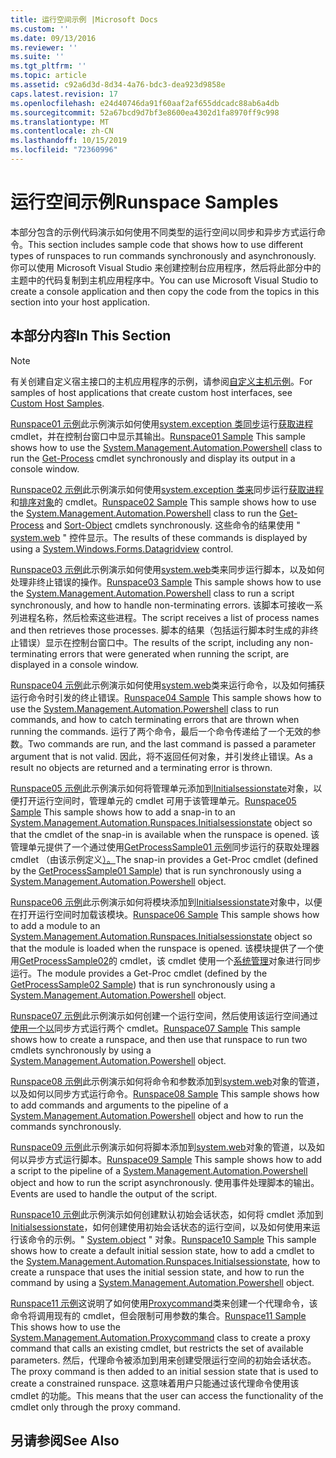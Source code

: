 ```yaml
---
title: 运行空间示例 |Microsoft Docs
ms.custom: ''
ms.date: 09/13/2016
ms.reviewer: ''
ms.suite: ''
ms.tgt_pltfrm: ''
ms.topic: article
ms.assetid: c92a6d3d-8d34-4a76-bdc3-dea923d9858e
caps.latest.revision: 17
ms.openlocfilehash: e24d40746da91f60aaf2af655ddcadc88ab6a4db
ms.sourcegitcommit: 52a67bcd9d7bf3e8600ea4302d1fa8970ff9c998
ms.translationtype: MT
ms.contentlocale: zh-CN
ms.lasthandoff: 10/15/2019
ms.locfileid: "72360996"
---
```

# <a name="runspace-samples"></a><span data-ttu-id="f8203-102">运行空间示例</span><span class="sxs-lookup"><span data-stu-id="f8203-102">Runspace Samples</span></span>

<span data-ttu-id="f8203-103">本部分包含的示例代码演示如何使用不同类型的运行空间以同步和异步方式运行命令。</span><span class="sxs-lookup"><span data-stu-id="f8203-103">This section includes sample code that shows how to use different types of runspaces to run commands synchronously and asynchronously.</span></span> <span data-ttu-id="f8203-104">你可以使用 Microsoft Visual Studio 来创建控制台应用程序，然后将此部分中的主题中的代码复制到主机应用程序中。</span><span class="sxs-lookup"><span data-stu-id="f8203-104">You can use Microsoft Visual Studio to create a console application and then copy the code from the topics in this section into your host application.</span></span>

## <a name="in-this-section"></a><span data-ttu-id="f8203-105">本部分内容</span><span class="sxs-lookup"><span data-stu-id="f8203-105">In This Section</span></span>

> [!NOTE]
> <span data-ttu-id="f8203-106">有关创建自定义宿主接口的主机应用程序的示例，请参阅[自定义主机示例](./custom-host-samples.md)。</span><span class="sxs-lookup"><span data-stu-id="f8203-106">For samples of host applications that create custom host interfaces, see [Custom Host Samples](./custom-host-samples.md).</span></span>

 <span data-ttu-id="f8203-107">[Runspace01 示例](./runspace01-sample.md)此示例演示如何使用[system.exception 类同步](/dotnet/api/system.management.automation.powershell)运行[获取进程](/powershell/module/Microsoft.PowerShell.Management/Get-Process)cmdlet，并在控制台窗口中显示其输出。</span><span class="sxs-lookup"><span data-stu-id="f8203-107">[Runspace01 Sample](./runspace01-sample.md) This sample shows how to use the [System.Management.Automation.Powershell](/dotnet/api/system.management.automation.powershell) class to run the [Get-Process](/powershell/module/Microsoft.PowerShell.Management/Get-Process) cmdlet synchronously and display its output in a console window.</span></span>

 <span data-ttu-id="f8203-108">[Runspace02 示例](./runspace02-sample.md)此示例演示如何使用[system.exception 类来](/dotnet/api/system.management.automation.powershell)同步运行[获取进程](/powershell/module/Microsoft.PowerShell.Management/Get-Process)和[排序对象](/powershell/module/Microsoft.PowerShell.Utility/Sort-Object)的 cmdlet。</span><span class="sxs-lookup"><span data-stu-id="f8203-108">[Runspace02 Sample](./runspace02-sample.md) This sample shows how to use the [System.Management.Automation.Powershell](/dotnet/api/system.management.automation.powershell) class to run the [Get-Process](/powershell/module/Microsoft.PowerShell.Management/Get-Process) and [Sort-Object](/powershell/module/Microsoft.PowerShell.Utility/Sort-Object) cmdlets synchronously.</span></span> <span data-ttu-id="f8203-109">这些命令的结果使用 " [system.web](/dotnet/api/System.Windows.Forms.DataGridView) " 控件显示。</span><span class="sxs-lookup"><span data-stu-id="f8203-109">The results of these commands is displayed by using a [System.Windows.Forms.Datagridview](/dotnet/api/System.Windows.Forms.DataGridView) control.</span></span>

 <span data-ttu-id="f8203-110">[Runspace03 示例](./runspace03-sample.md)此示例演示如何使用[system.web](/dotnet/api/system.management.automation.powershell)类来同步运行脚本，以及如何处理非终止错误的操作。</span><span class="sxs-lookup"><span data-stu-id="f8203-110">[Runspace03 Sample](./runspace03-sample.md) This sample shows how to use the [System.Management.Automation.Powershell](/dotnet/api/system.management.automation.powershell) class to run a script synchronously, and how to handle non-terminating errors.</span></span> <span data-ttu-id="f8203-111">该脚本可接收一系列进程名称，然后检索这些进程。</span><span class="sxs-lookup"><span data-stu-id="f8203-111">The script receives a list of process names and then retrieves those processes.</span></span> <span data-ttu-id="f8203-112">脚本的结果（包括运行脚本时生成的非终止错误）显示在控制台窗口中。</span><span class="sxs-lookup"><span data-stu-id="f8203-112">The results of the script, including any non-terminating errors that were generated when running the script, are displayed in a console window.</span></span>

 <span data-ttu-id="f8203-113">[Runspace04 示例](./runspace04-sample.md)此示例演示如何使用[system.web](/dotnet/api/system.management.automation.powershell)类来运行命令，以及如何捕获运行命令时引发的终止错误。</span><span class="sxs-lookup"><span data-stu-id="f8203-113">[Runspace04 Sample](./runspace04-sample.md) This sample shows how to use the [System.Management.Automation.Powershell](/dotnet/api/system.management.automation.powershell) class to run commands, and how to catch terminating errors that are thrown when running the commands.</span></span> <span data-ttu-id="f8203-114">运行了两个命令，最后一个命令传递给了一个无效的参数。</span><span class="sxs-lookup"><span data-stu-id="f8203-114">Two commands are run, and the last command is passed a parameter argument that is not valid.</span></span> <span data-ttu-id="f8203-115">因此，将不返回任何对象，并引发终止错误。</span><span class="sxs-lookup"><span data-stu-id="f8203-115">As a result no objects are returned and a terminating error is thrown.</span></span>

 <span data-ttu-id="f8203-116">[Runspace05 示例](./runspace05-sample.md)此示例演示如何将管理单元添加到[Initialsessionstate](/dotnet/api/System.Management.Automation.Runspaces.InitialSessionState)对象，以便打开运行空间时，管理单元的 cmdlet 可用于该管理单元。</span><span class="sxs-lookup"><span data-stu-id="f8203-116">[Runspace05 Sample](./runspace05-sample.md) This sample shows how to add a snap-in to an [System.Management.Automation.Runspaces.Initialsessionstate](/dotnet/api/System.Management.Automation.Runspaces.InitialSessionState) object so that the cmdlet of the snap-in is available when the runspace is opened.</span></span> <span data-ttu-id="f8203-117">该管理单元提供了一个通过使用[GetProcessSample01 示例](../cmdlet/getprocesssample01-sample.md)同步运行的获取处理器 cmdlet （由该示例定义[）。](/dotnet/api/system.management.automation.powershell)</span><span class="sxs-lookup"><span data-stu-id="f8203-117">The snap-in provides a Get-Proc cmdlet (defined by the [GetProcessSample01 Sample](../cmdlet/getprocesssample01-sample.md)) that is run synchronously using a [System.Management.Automation.Powershell](/dotnet/api/system.management.automation.powershell) object.</span></span>

 <span data-ttu-id="f8203-118">[Runspace06 示例](./runspace06-sample.md)此示例演示如何将模块添加到[Initialsessionstate](/dotnet/api/System.Management.Automation.Runspaces.InitialSessionState)对象中，以便在打开运行空间时加载该模块。</span><span class="sxs-lookup"><span data-stu-id="f8203-118">[Runspace06 Sample](./runspace06-sample.md) This sample shows how to add a module to an [System.Management.Automation.Runspaces.Initialsessionstate](/dotnet/api/System.Management.Automation.Runspaces.InitialSessionState) object so that the module is loaded when the runspace is opened.</span></span> <span data-ttu-id="f8203-119">该模块提供了一个使用[GetProcessSample02](../cmdlet/getprocesssample02-sample.md)的 cmdlet，该 cmdlet 使用一个[系统管理](/dotnet/api/system.management.automation.powershell)对象进行同步运行。</span><span class="sxs-lookup"><span data-stu-id="f8203-119">The module provides a Get-Proc cmdlet (defined by the [GetProcessSample02 Sample](../cmdlet/getprocesssample02-sample.md)) that is run synchronously using a [System.Management.Automation.Powershell](/dotnet/api/system.management.automation.powershell) object.</span></span>

 <span data-ttu-id="f8203-120">[Runspace07 示例](./runspace07-sample.md)此示例演示如何创建一个运行空间，然后使用该运行空间通过[使用一个以](/dotnet/api/system.management.automation.powershell)同步方式运行两个 cmdlet。</span><span class="sxs-lookup"><span data-stu-id="f8203-120">[Runspace07 Sample](./runspace07-sample.md) This sample shows how to create a runspace, and then use that runspace to run two cmdlets synchronously by using a [System.Management.Automation.Powershell](/dotnet/api/system.management.automation.powershell) object.</span></span>

 <span data-ttu-id="f8203-121">[Runspace08 示例](./runspace08-sample.md)此示例演示如何将命令和参数添加到[system.web](/dotnet/api/system.management.automation.powershell)对象的管道，以及如何以同步方式运行命令。</span><span class="sxs-lookup"><span data-stu-id="f8203-121">[Runspace08 Sample](./runspace08-sample.md) This sample shows how to add commands and arguments to the pipeline of a [System.Management.Automation.Powershell](/dotnet/api/system.management.automation.powershell) object and how to run the commands synchronously.</span></span>

 <span data-ttu-id="f8203-122">[Runspace09 示例](./runspace09-sample.md)此示例演示如何将脚本添加到[system.web](/dotnet/api/system.management.automation.powershell)对象的管道，以及如何以异步方式运行脚本。</span><span class="sxs-lookup"><span data-stu-id="f8203-122">[Runspace09 Sample](./runspace09-sample.md) This sample shows how to add a script to the pipeline of a [System.Management.Automation.Powershell](/dotnet/api/system.management.automation.powershell) object and how to run the script asynchronously.</span></span> <span data-ttu-id="f8203-123">使用事件处理脚本的输出。</span><span class="sxs-lookup"><span data-stu-id="f8203-123">Events are used to handle the output of the script.</span></span>

 <span data-ttu-id="f8203-124">[Runspace10 示例](./runspace10-sample.md)此示例演示如何创建默认初始会话状态，如何将 cmdlet 添加到[Initialsessionstate](/dotnet/api/System.Management.Automation.Runspaces.InitialSessionState)，如何创建使用初始会话状态的运行空间，以及如何使用来运行该命令的示例。" [System.object](/dotnet/api/system.management.automation.powershell) " 对象。</span><span class="sxs-lookup"><span data-stu-id="f8203-124">[Runspace10 Sample](./runspace10-sample.md) This sample shows how to create a default initial session state, how to add a cmdlet to the [System.Management.Automation.Runspaces.Initialsessionstate](/dotnet/api/System.Management.Automation.Runspaces.InitialSessionState), how to create a runspace that uses the initial session state, and how to run the command by using a [System.Management.Automation.Powershell](/dotnet/api/system.management.automation.powershell) object.</span></span>

 <span data-ttu-id="f8203-125">[Runspace11 示例](./runspace11-sample.md)这说明了如何使用[Proxycommand](/dotnet/api/System.Management.Automation.ProxyCommand)类来创建一个代理命令，该命令将调用现有的 cmdlet，但会限制可用参数的集合。</span><span class="sxs-lookup"><span data-stu-id="f8203-125">[Runspace11 Sample](./runspace11-sample.md) This shows how to use the [System.Management.Automation.Proxycommand](/dotnet/api/System.Management.Automation.ProxyCommand) class to create a proxy command that calls an existing cmdlet, but restricts the set of available parameters.</span></span> <span data-ttu-id="f8203-126">然后，代理命令被添加到用来创建受限运行空间的初始会话状态。</span><span class="sxs-lookup"><span data-stu-id="f8203-126">The proxy command is then added to an initial session state that is used to create a constrained runspace.</span></span> <span data-ttu-id="f8203-127">这意味着用户只能通过该代理命令使用该 cmdlet 的功能。</span><span class="sxs-lookup"><span data-stu-id="f8203-127">This means that the user can access the functionality of the cmdlet only through the proxy command.</span></span>

## <a name="see-also"></a><span data-ttu-id="f8203-128">另请参阅</span><span class="sxs-lookup"><span data-stu-id="f8203-128">See Also</span></span>
